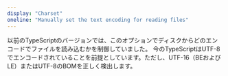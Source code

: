 ```yaml
---
display: "Charset"
oneline: "Manually set the text encoding for reading files"
---
```


以前のTypeScriptのバージョンでは、このオプションでディスクからどのエンコードでファイルを読み込むかを制御していました。
今のTypeScriptはUTF-8でエンコードされていることを前提としています。ただし、UTF-16（BEおよびLE）またはUTF-8のBOMを正しく検出します。
